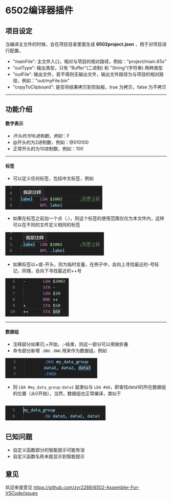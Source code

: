 # 6502编译器插件

## 项目设定

当编译主文件的时候，会在项目目录里面生成 **6502project.json** ，用于对项目进行配置。

* "mainFile": 主文件入口，相对与项目的相对路径，例如："project/main.65s"
* "outType": 输出类型，只有 "Buffer"(二进制) 和 "String"(字符串) 两种类型
* "outFile": 输出文件，若不填则无输出文件，输出文件路径为与项目的相对路径，例如："out/myFile.bin"
* "copyToClipboard": 是否将结果拷贝到剪贴板，true 为拷贝，false 为不拷贝

----

## 功能介绍

#### 数字表示

* $开头的为16进制数，例如：$F
* @开头的为2进制数，例如：@010100
* 正常开头的为10进制数，例如：100

----
#### 标签

* 可以定义任何标签，包括中文标签，例如

![markdown](/image/exp1.png)


* 如果在标签之前加一个点（.），则这个标签的使用范围仅仅为本文件内，这样可以在不同的文件定义相同的标签

![markdown](/image/exp2.png)


* 如果标签以+或-开头，则为临时变量，在例子中，会向上寻找最近的-号标记，同理，会向下寻找最近的++号

![markdown](/image/exp3.png)

----
#### 数据组

* 注释部分如果已;+开始，;-结束，则这一部分可以用做折叠
* 命令部分新增 `.DBG` `.DWG` 用来作为数据组，例如

![markdown](/image/exp4.png)

* 则 `LDA #my_data_group:data1` 就类似与 `LDA #$0`，即查找data1的所在数据组的位置（从0开始），当然，数据组也正常编译，类似于

![markdown](/image/exp5.png)
----

## 已知问题

* 自定义函数部分的智能提示可能有误
* 自定义函数名称未能显示到智能提示

## 意见

欢迎来提意见 https://github.com/zyr2288/6502-Assembler-For-VSCode/issues

